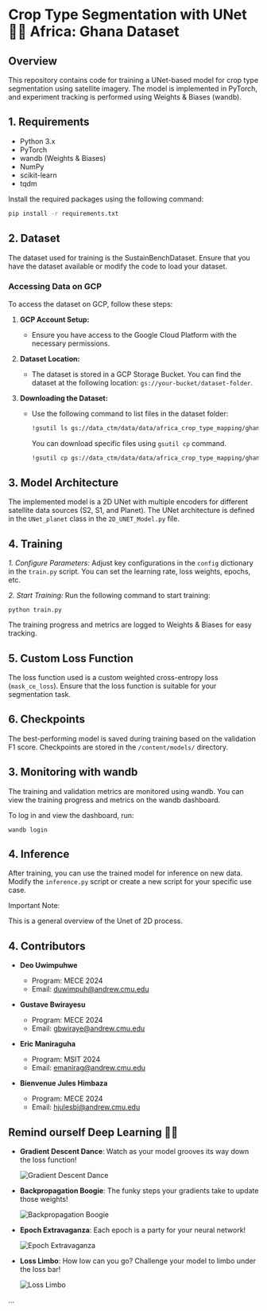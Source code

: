 # Crop Type Segmentation with UNet 🌾🚜 Africa: Ghana Dataset

## Overview

This repository contains code for training a UNet-based model for crop type segmentation using satellite imagery. The model is implemented in PyTorch, and experiment tracking is performed using Weights & Biases (wandb).

## 1. Requirements

- Python 3.x
- PyTorch
- wandb (Weights & Biases)
- NumPy
- scikit-learn
- tqdm

Install the required packages using the following command:

```bash
pip install -r requirements.txt
```
## 2. Dataset
The dataset used for training is the SustainBenchDataset. Ensure that you have the dataset available or modify the code to load your dataset.

### Accessing Data on GCP

To access the dataset on GCP, follow these steps:

1. **GCP Account Setup:**
   - Ensure you have access to the Google Cloud Platform with the necessary permissions.

2. **Dataset Location:**
   - The dataset is stored in a GCP Storage Bucket. You can find the dataset at the following location: `gs://your-bucket/dataset-folder`.

3. **Downloading the Dataset:**
   - Use the following command to list files in the dataset folder:

     ```bash
     !gsutil ls gs://data_ctm/data/data/africa_crop_type_mapping/ghana/
     ```

     You can download specific files using `gsutil cp` command.

     ```bash
     !gsutil cp gs://data_ctm/data/data/africa_crop_type_mapping/ghana/your_file.csv .
     ```

## 3. Model Architecture
The implemented model is a 2D UNet with multiple encoders for different satellite data sources (S2, S1, and Planet). The UNet architecture is defined in the `UNet_planet` class in the `2D_UNET_Model.py` file.

## 4. Training

*1. Configure Parameters:* Adjust key configurations in the `config` dictionary in the `train.py` script. You can set the learning rate, loss weights, epochs, etc.

*2. Start Training:* Run the following command to start training:

`python train.py`

The training progress and metrics are logged to Weights & Biases for easy tracking.

## 5. Custom Loss Function

The loss function used is a custom weighted cross-entropy loss (`mask_ce_loss`). Ensure that the loss function is suitable for your segmentation task.

## 6. Checkpoints

The best-performing model is saved during training based on the validation F1 score. Checkpoints are stored in the `/content/models/` directory.

## 3. Monitoring with wandb

The training and validation metrics are monitored using wandb. You can view the training progress and metrics on the wandb dashboard.

To log in and view the dashboard, run:

`wandb login`

## 4. Inference

After training, you can use the trained model for inference on new data. Modify the `inference.py` script or create a new script for your specific use case.

Important Note:

This is a general overview of the Unet of 2D process.

## 4. Contributors

- **Deo Uwimpuhwe**
  - Program: MECE 2024
  - Email: [duwimpuh@andrew.cmu.edu](mailto:duwimpuh@andrew.cmu.edu)

- **Gustave Bwirayesu**
  - Program: MECE 2024
  - Email: [gbwiraye@andrew.cmu.edu](mailto:gbwiraye@andrew.cmu.edu)

- **Eric Maniraguha**
  - Program: MSIT 2024
  - Email: [emanirag@andrew.cmu.edu](mailto:emanirag@andrew.cmu.edu)

- **Bienvenue Jules Himbaza**
  - Program: MECE 2024
  - Email: [hjulesbi@andrew.cmu.edu](mailto:hjulesbi@andrew.cmu.edu)


## Remind ourself Deep Learning 🤖🎉

- **Gradient Descent Dance**: Watch as your model grooves its way down the loss function!
  
  ![Gradient Descent Dance](icons/dance.gif)

- **Backpropagation Boogie**: The funky steps your gradients take to update those weights!

  ![Backpropagation Boogie](icons/boogie.gif)

- **Epoch Extravaganza**: Each epoch is a party for your neural network!

  ![Epoch Extravaganza](icons/party.gif)

- **Loss Limbo**: How low can you go? Challenge your model to limbo under the loss bar!

  ![Loss Limbo](icons/limbo.gif)

...


